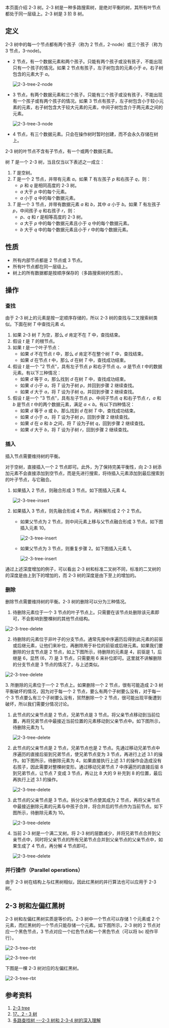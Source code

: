 本页面介绍 2-3 树。2-3 树是一种多路搜索树，是绝对平衡的树，其所有叶节点都处于同一层级上。2-3 树是 3 阶 B 树。

## 定义

2-3 树中的每一个节点都有两个孩子（称为 2 节点，2-node）或三个孩子（称为 3 节点，3-node)。

-   2 节点，有一个数据元素和两个孩子。只能有两个孩子或没有孩子，不能出现只有一个孩子的情况。如果 2 节点有孩子，左子树包含的元素小于 $a$，右子树包含的元素大于 $a$。

    ![2-3-tree-2-node](images/2-3-tree-2-node.svg)

-   3 节点，有两个数据元素和三个孩子。只能有三个孩子或没有孩子，不能出现有一个孩子或有两个孩子的情况。如果 3 节点有孩子，左子树包含小于较小元素的元素，右子树包含大于较大元素的元素，中间子树包含介于两元素之间的元素。

    ![2-3-tree-3-node](images/2-3-tree-3-node.svg)

-   4 节点，有三个数据元素。只会在操作树时暂时创建，而不会永久存储在树上。

2-3 树的叶节点不含有子节点，有一个或两个数据元素。

树 $T$ 是一个 2-3 树，当且仅当以下表述之一成立：

1.  $T$ 是空树。
2.  $T$ 是一个 2 节点，并带有元素 $a$。如果 $T$ 有左孩子 $p$ 和右孩子 $q$，则：
    -   $p$ 和 $q$ 是相同高度的 2-3 树。
    -   $a$ 大于 $p$ 中的每个元素。
    -   $a$ 小于 $q$ 中的每个数据元素。
3.  $T$ 是一个 3 节点，并带有数据元素 $a$ 和 $b$，其中 $a$ 小于 $b$。如果 $T$ 有左孩子 $p$，中间孩子 $q$ 和右孩子 $r$，则：
    -   $p$、$q$ 和 $r$ 是相等高度的 2-3 树。
    -   $a$ 大于 $p$ 中的每个数据元素且小于 $q$ 中的每个数据元素。
    -   $b$ 大于 $q$ 中的每个数据元素且小于 $r$ 中的每个数据元素。

## 性质

-   所有内部节点都是 2 节点或 3 节点。
-   所有叶节点都在同一层级上。
-   树上的所有数据都是按顺序保存的（多路搜索树的性质）。

## 操作

### 查找

由于 2-3 树上的元素是按一定顺序存储的，所以 2-3 树的查找与二叉搜索树类似。下面在树 $T$ 中查找元素 $d$。

1.  如果 2–3 树 $T$ 为空，那么 $d$ 肯定不在 $T$ 中，查找结束。
2.  假设 $t$ 是 $T$ 的根节点。
3.  如果 $t$ 是一个叶子节点：
    -   如果 $d$ 不在节点 $t$ 中，那么 $d$ 肯定不在整个树 $T$ 中，查找结束。
    -   如果 $d$ 在节点 $t$ 中，那么 $d$ 在树 $T$ 中，查找成功结束。
4.  假设 $t$ 是一个 "2 节点"，具有左子节点 $p$ 和右子节点 $q$，$a$ 是节点 $t$ 中的数据元素。有以下三种情况：
    -   如果 $d$ 等于 $a$，那么找到 $d$ 在树 $T$ 中，查找成功结束。
    -   如果 $d$ 小于 $a$，将 $T$ 设为子树 $p$，并回到步骤 2 继续查找。
    -   如果 $d$ 大于 $a$，将 $T$ 设为子树 $q$，并回到步骤 2 继续查找。
5.  假设 $t$ 是一个 "3 节点"，具有左子节点 $p$、中间子节点 $q$ 和右子节点 $r$，$a$ 和 $b$ 是节点 $t$ 中的两个数据元素，满足 $a<b$。有以下四种情况：
    -   如果 $d$ 等于 $a$ 或 $b$，那么找到 $d$ 在树 $T$ 中，查找成功结束。
    -   如果 $d$ 小于 $a$，将 $T$ 设为子树 $p$，回到步骤 2 继续查找。
    -   如果 $d$ 在 $a$ 和 $b$ 之间，将 $T$ 设为子树 $q$，回到步骤 2 继续查找。
    -   如果 $d$ 大于 $b$，将 $T$ 设为子树 $r$，回到步骤 2 继续查找。

### 插入

插入节点需要维持树的平衡。

对于空树，直接插入一个 2 节点即可。此外，为了保持完美平衡性，向 2-3 树添加元素不会直接添加到空节点，而是先进行搜索，将待插入元素添加到最后搜索到的叶子节点，与它融合。

1.  如果插入 2 节点，则融合形成 3 节点。如下图插入元素 4。

    ![2-3-tree-insert](images/2-3-tree-insert-1.svg)

2.  如果插入 3 节点，则先融合形成 4 节点，再拆解形成 2 个 2 节点。

    -   如果父节点为 2 节点，则中间元素上移与父节点融合形成 3 节点。如下图插入元素 10。

        ![2-3-tree-insert](images/2-3-tree-insert-2.svg)

    -   如果父节点为 3 节点，则重复步骤 2。如下图插入元素 1。

        ![2-3-tree-insert](images/2-3-tree-insert-3.svg)

通过上述深度增加的例子，可以看出 2-3 树和标准二叉树不同，标准的二叉树的的深度是由上到下的增加的，而 2-3 树的深度是由下至上的增加的。

### 删除

删除节点需要维持树的平衡。2-3 树的删除可以分为三种情况。

1.  待删除元素位于一个 3 节点的叶子节点上。只需要在该节点处删除该元素即可，不会影响到整棵树的其他节点结构。

![2-3-tree-delete](images/2-3-tree-delete-1.svg)

2.  待删除的元素位于非叶子的分支节点。通常先按中序遍历后得到此元素的前驱或后继元素，让他们来补位，再删除用于补位的前驱或后继元素。如果我们要删除的分支节点是 2 节点，如上下图所示，待删除的元素是 4，前驱是 1，后继是 6，显然 $(6，7)$ 是 3 节点，只需要用 6 来补位即可。这里就不讲解删除的分支节点是 3 节点的情况了，与上述类似。

![2-3-tree-delete](images/2-3-tree-delete-2.svg)

3\.  所删除的元素位于一个 2 节点上。如果删除一个 2 节点，很有可能造成 2-3 树平衡破坏的情况，因为对于每一个 2 节点，要么有两个子树要么没有，对于每一个 3 节点要么有三个子树要么没有，贸然删除一个 2 节点，很可能出现平衡遭到破坏，所以我们需要分情况讨论。

1.  此节点的父亲节点是 2 节点，兄弟节点是 3 节点。将父亲节点移动到当前位置，再将兄弟节点中最接近当前位置的元素移动到父亲节点中。如下图所示，待删除元素为 1。

    ![2-3-tree-delete](images/2-3-tree-delete-3.svg)

2.  此节点的父亲节点是 2 节点，兄弟节点也是 2 节点。先通过移动兄弟节点中序遍历的直接后驱到兄弟节点，使兄弟节点变为 3 节点，再进行上述 3.1 的操作。如下图所示，待删除元素为 4，如果直接执行上述 3.1 的操作会造成没有右孩子，因此需要对整棵树变形。通过移动兄弟节点 7 中序遍历的直接后驱 8 到兄弟节点，让节点 7 变成 3 节点，再让比 8 大的 9 补充到 8 的位置，最后再执行上述 3.1 的操作。

    ![2-3-tree-delete](images/2-3-tree-delete-4.svg)

3.  此节点的父亲节点是 3 节点。拆分父亲节点使其成为 2 节点，再将父亲节点中最接近删除元素的元素与中孩子合并，将合并后的节点作为当前节点。如下图所示，待删除元素为 10。

    ![2-3-tree-delete](images/2-3-tree-delete-5.svg)

4.  当前 2-3 树是一个满二叉树。将 2-3 树的层数减少，并将兄弟节点合并到父亲节点中，同时将父亲节点的所有兄弟节点合并到父亲节点的父亲节点中，如果生成了 4 节点，再分解 4 节点即可。

    ![2-3-tree-delete](images/2-3-tree-delete-6.svg)

### 并行操作（Parallel operations）

由于 2-3 树在结构上与红黑树相似，因此红黑树的并行算法也可以应用于 2-3 树。

## 2-3 树和左偏红黑树

2-3 树和左偏红黑树实质是等价的。2-3 树中一个节点可以存储 1 个元素或 2 个元素，而红黑树的一个节点只能存储一个元素。如下图所示，2-3 树的 2 节点对应一个黑色节点，3 节点对应一个红色节点和一个黑色节点（可以将 bc 视作平行）。

![2-3-tree-rbt](images/2-3-tree-rbt-1.svg)

![2-3-tree-rbt](images/2-3-tree-rbt-2.svg)

下图是一棵 2-3 树对应的左偏红黑树。

![2-3-tree-rbt](images/2-3-tree-rbt-3.svg)

## 参考资料

1.  [2–3 tree](https://en.wikipedia.org/wiki/2%E2%80%933_tree)
2.  [17、2 - 3 树](https://www.cnblogs.com/lidong422339/p/17306209.html)
3.  [多路查找树 ---2-3 树和 2-3-4 树的深入理解](https://www.cnblogs.com/lishanlei/p/10707791.html)
